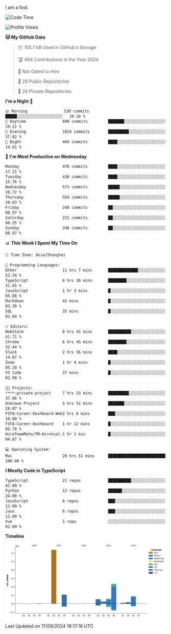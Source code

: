 I am a fool.

<!--START_SECTION:waka-->
![Code Time](http://img.shields.io/badge/Code%20Time-1%2C831%20hrs%204%20mins-blue)

![Profile Views](http://img.shields.io/badge/Profile%20Views-1-blue)

**🐱 My GitHub Data** 

> 📦 155.7 kB Used in GitHub's Storage 
 > 
> 🏆 494 Contributions in the Year 2024
 > 
> 🚫 Not Opted to Hire
 > 
> 📜 29 Public Repositories 
 > 
> 🔑 24 Private Repositories 
 > 
**I'm a Night 🦉** 

```text
🌞 Morning                530 commits         █████░░░░░░░░░░░░░░░░░░░░   19.16 % 
🌆 Daytime                808 commits         ███████░░░░░░░░░░░░░░░░░░   29.21 % 
🌃 Evening                1024 commits        █████████░░░░░░░░░░░░░░░░   37.02 % 
🌙 Night                  404 commits         ████░░░░░░░░░░░░░░░░░░░░░   14.61 % 
```
📅 **I'm Most Productive on Wednesday** 

```text
Monday                   476 commits         ████░░░░░░░░░░░░░░░░░░░░░   17.21 % 
Tuesday                  436 commits         ████░░░░░░░░░░░░░░░░░░░░░   15.76 % 
Wednesday                573 commits         █████░░░░░░░░░░░░░░░░░░░░   20.72 % 
Thursday                 554 commits         █████░░░░░░░░░░░░░░░░░░░░   20.03 % 
Friday                   248 commits         ██░░░░░░░░░░░░░░░░░░░░░░░   08.97 % 
Saturday                 231 commits         ██░░░░░░░░░░░░░░░░░░░░░░░   08.35 % 
Sunday                   248 commits         ██░░░░░░░░░░░░░░░░░░░░░░░   08.97 % 
```


📊 **This Week I Spent My Time On** 

```text
🕑︎ Time Zone: Asia/Shanghai

💬 Programming Languages: 
Other                    11 hrs 7 mins       █████████████░░░░░░░░░░░░   53.34 % 
TypeScript               6 hrs 36 mins       ████████░░░░░░░░░░░░░░░░░   31.65 % 
JavaScript               1 hr 3 mins         █░░░░░░░░░░░░░░░░░░░░░░░░   05.08 % 
Markdown                 42 mins             █░░░░░░░░░░░░░░░░░░░░░░░░   03.38 % 
SQL                      35 mins             █░░░░░░░░░░░░░░░░░░░░░░░░   02.84 % 

🔥 Editors: 
WebStorm                 8 hrs 41 mins       ██████████░░░░░░░░░░░░░░░   41.71 % 
Chrome                   6 hrs 45 mins       ████████░░░░░░░░░░░░░░░░░   32.44 % 
Slack                    2 hrs 56 mins       ████░░░░░░░░░░░░░░░░░░░░░   14.07 % 
Zoom                     1 hr 4 mins         █░░░░░░░░░░░░░░░░░░░░░░░░   05.18 % 
VS Code                  37 mins             █░░░░░░░░░░░░░░░░░░░░░░░░   02.98 % 

🐱‍💻 Projects: 
****-private-project     7 hrs 53 mins       █████████░░░░░░░░░░░░░░░░   37.86 % 
Unknown Project          5 hrs 51 mins       ███████░░░░░░░░░░░░░░░░░░   28.07 % 
FIFA-Career-Dashboard-Web2 hrs 6 mins        ███░░░░░░░░░░░░░░░░░░░░░░   10.08 % 
FIFA-Career-Dashboard    1 hr 12 mins        █░░░░░░░░░░░░░░░░░░░░░░░░   05.78 % 
HireTeamMate/TM-Hiretual-1 hr 1 min          █░░░░░░░░░░░░░░░░░░░░░░░░   04.87 % 

💻 Operating System: 
Mac                      20 hrs 51 mins      █████████████████████████   100.00 % 
```

**I Mostly Code in TypeScript** 

```text
TypeScript               21 repos            ██████████░░░░░░░░░░░░░░░   42.00 % 
Python                   12 repos            ██████░░░░░░░░░░░░░░░░░░░   24.00 % 
JavaScript               6 repos             ███░░░░░░░░░░░░░░░░░░░░░░   12.00 % 
Java                     6 repos             ███░░░░░░░░░░░░░░░░░░░░░░   12.00 % 
Vue                      1 repo              ░░░░░░░░░░░░░░░░░░░░░░░░░   02.00 % 
```



**Timeline**

![Lines of Code chart](https://raw.githubusercontent.com/VeejaLiu/VeejaLiu/master/assets/bar_graph.png)


 Last Updated on 17/09/2024 18:17:16 UTC
<!--END_SECTION:waka-->
